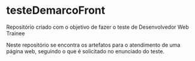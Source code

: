 # testeDemarcoFront
Repositório criado com o objetivo de fazer o teste de Desenvolvedor Web Trainee

Neste repositório se encontra os artefatos para o atendimento de uma página web, seguindo o que é solicitado no enunciado do teste.